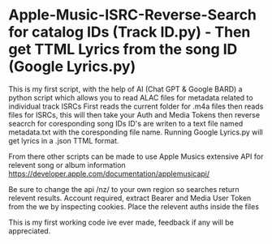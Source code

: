 # Apple-Music-ISRC-Reverse-Search for catalog IDs (Track ID.py) - Then get TTML Lyrics from the song ID (Google Lyrics.py)



This is my first script, with the help of AI (Chat GPT &amp; Google BARD)
a python script which allows you to read ALAC files for metadata related to individual track ISRCs
First reads the current folder for .m4a files then reads files for ISRCs, this will then take your Auth and Media Tokens then reverse seacrch for coresponding song IDs
ID's are writen to a text file named metadata.txt with the coresponding file name.
Running Google Lyrics.py will get lyrics in a .json TTML format.

From there other scripts can be made to use Apple Musics extensive API for relevent song or album information 
https://developer.apple.com/documentation/applemusicapi/


Be sure to change the api /nz/ to your own region so searches return relevent results.
Account required, extract Bearer and Media User Token from the we by inspecting cookies.
Place the relevent auths inside the files


This is my first working code ive ever made, feedback if any will be appreciated.
